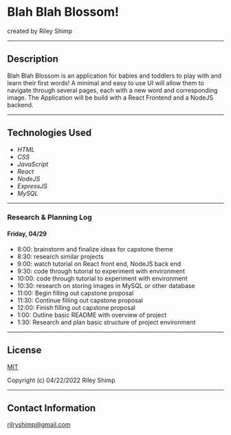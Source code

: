 # Blah Blah Blossom!

created by Riley Shimp
___

## Description
 Blah Blah Blossom is an application for babies and toddlers to play with and learn their first words! A minimal and easy to use UI will allow them to navigate through several pages, each with a new word and corresponding image. The Application will be build with a React Frontend and a NodeJS backend.
___

## Technologies Used

- _HTML_
- _CSS_
- _JavaScript_
- _React_
- _NodeJS_
- _ExpressJS_
- _MySQL_
___

### Research & Planning Log
#### Friday, 04/29
* 8:00: brainstorm and finalize ideas for capstone theme
* 8:30: research similar projects
* 9:00: watch tutorial on React front end, NodeJS back end
* 9:30: code through tutorial to experiment with environment 
* 10:00: code through tutorial to experiment with environment
* 10:30: research on storing images in MySQL or other database
* 11:00: Begin filling out capstone proposal
* 11:30: Continue filling out capstone proposal
* 12:00: Finish filling out capstone proposal
* 1:00: Outline basic README with overview of project
* 1:30: Research and plan basic structure of project environment

___

## License

[MIT](https://opensource.org/licenses/MIT)

Copyright (c) 04/22/2022 Riley Shimp
___

## Contact Information

rilryshimp@gmail.com
